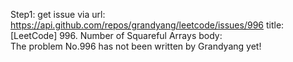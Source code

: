 Step1: get issue via url: https://api.github.com/repos/grandyang/leetcode/issues/996 
 title:[LeetCode] 996. Number of Squareful Arrays 
 body:  
 The problem No.996 has not been written by Grandyang yet!